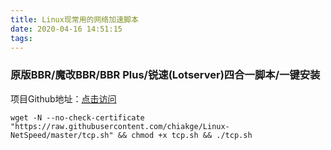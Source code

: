 ```yaml
---
title: Linux现常用的网络加速脚本
date: 2020-04-16 14:51:15
tags:
---
```


### 原版BBR/魔改BBR/BBR Plus/锐速(Lotserver)四合一脚本/一键安装

项目Github地址：[点击访问](https://github.com/cx9208/Linux-NetSpeed)

```shell
wget -N --no-check-certificate "https://raw.githubusercontent.com/chiakge/Linux-NetSpeed/master/tcp.sh" && chmod +x tcp.sh && ./tcp.sh
```

